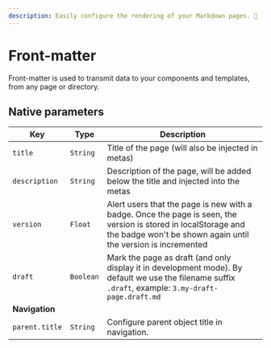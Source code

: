 ```yaml
---
description: Easily configure the rendering of your Markdown pages. 📝
---
```


# Front-matter

Front-matter is used to transmit data to your components and templates, from any page or directory.

## Native parameters

| Key | Type | Description |
|---------|--------| -----|
| `title` | `String` | Title of the page (will also be injected in metas) |
| `description` | `String` | Description of the page, will be added below the title and injected into the metas |
| `version` | `Float` | Alert users that the page is new with a badge. Once the page is seen, the version is stored in localStorage and the badge won't be shown again until the version is incremented  |
| `draft` | `Boolean` | Mark the page as draft (and only display it in development mode). By default we use the filename suffix `.draft`, example: `3.my-draft-page.draft.md` |
| **Navigation** | | |
| `parent.title` | `String` | Configure parent object title in navigation. |

